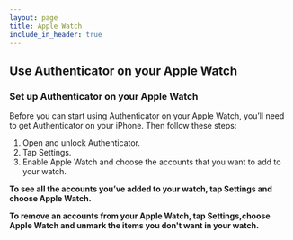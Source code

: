 ```yaml
---
layout: page
title: Apple Watch
include_in_header: true
---
```

## **Use Authenticator on your Apple Watch**

### Set up Authenticator on your Apple Watch
Before you can start using Authenticator on your Apple Watch, you’ll need to get Authenticator on your iPhone. Then follow these steps:

1. Open and unlock Authenticator.
2. Tap Settings.
3. Enable Apple Watch and choose the accounts that you want to add to your watch.


**To see all the accounts you’ve added to your watch, tap Settings and choose Apple Watch.**

**To remove an accounts from your Apple Watch, tap Settings,choose Apple Watch and unmark the items you don't want in your watch.**
